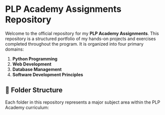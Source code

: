 # PLP Academy Assignments Repository

Welcome to the official repository for my **PLP Academy Assignments**. This repository is a structured portfolio of my hands-on projects and exercises completed throughout the program. It is organized into four primary domains:

1. **Python Programming**
2. **Web Development**
3. **Database Management**
4. **Software Development Principles**

## 📁 Folder Structure

Each folder in this repository represents a major subject area within the PLP Academy curriculum:

